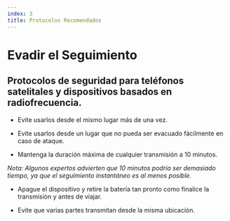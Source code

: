 ```yaml
---
index: 3
title: Protocolos Recomendados
---
```

# Evadir el Seguimiento

## Protocolos de seguridad para teléfonos satelitales y dispositivos basados en radiofrecuencia.

*   Evite usarlos desde el mismo lugar más de una vez.

*   Evite usarlos desde un lugar que no pueda ser evacuado fácilmente en caso de ataque.

*   Mantenga la duración máxima de cualquier transmisión a 10 minutos.

*Nota: Algunos expertos advierten que 10 minutos podría ser demasiado tiempo, ya que el seguimiento instantáneo es al menos posible.*

*   Apague el dispositivo y retire la batería tan pronto como finalice la transmisión y antes de viajar.

*   Evite que varias partes transmitan desde la misma ubicación.